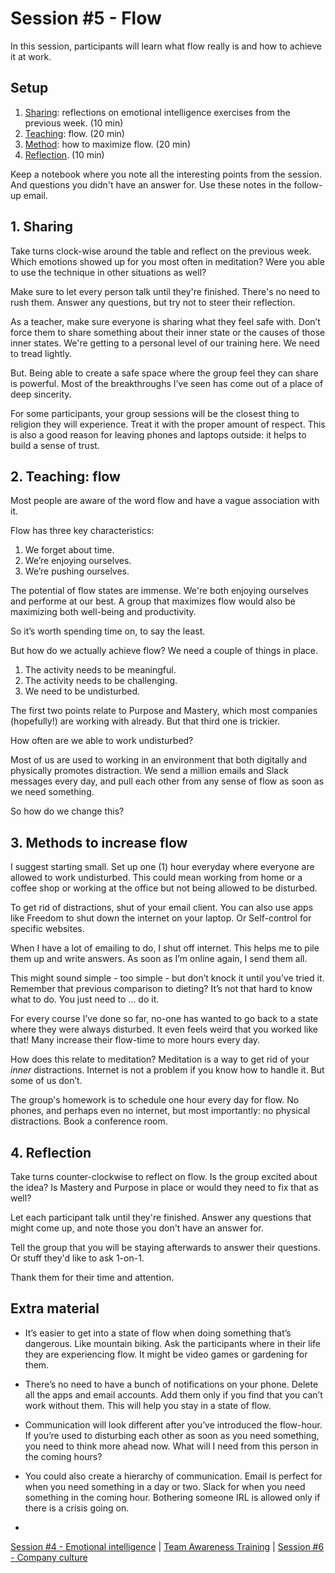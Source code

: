 # Session #5 - Flow

In this session, participants will learn what flow really is and how to achieve it at work.

## Setup
1. [Sharing](#1-sharing): reflections on emotional intelligence exercises from the previous week. (10 min)
2. [Teaching](#2-teaching-flow): flow. (20 min)
3. [Method](#3-methods-to-increase-flow): how to maximize flow. (20 min)
4. [Reflection](#4-reflection). (10 min)

Keep a notebook where you note all the interesting points from the session. And questions you didn't have an answer for. Use these notes in the follow-up email.

## 1. Sharing
Take turns clock-wise around the table and reflect on the previous week. Which emotions showed up for you most often in meditation? Were you able to use the technique in other situations as well?

Make sure to let every person talk until they're finished. There's no need to rush them. Answer any questions, but try not to steer their reflection.

As a teacher, make sure everyone is sharing what they feel safe with. Don’t force them to share something about their inner state or the causes of those inner states. We're getting to a  personal level of our training here. We need to tread lightly.

But. Being able to create a safe space where the group feel they can share is powerful. Most of the breakthroughs I’ve seen has come out of a place of deep sincerity.

For some participants, your group sessions will be the closest thing to religion they will experience. Treat it with the proper amount of respect. This is also a good reason for leaving phones and laptops outside: it helps to build a sense of trust.

## 2. Teaching: flow
Most people are aware of the word flow and have a vague association with it.

Flow has three key characteristics:
1. We forget about time.
2. We’re enjoying ourselves.
3. We’re pushing ourselves.

The potential of flow states are immense. We're both enjoying ourselves and performe at our best. A group that maximizes flow would also be maximizing both well-being and productivity. 

So it’s worth spending time on, to say the least.

But how do we actually achieve flow? We need a couple of things in place.
1. The activity needs to be meaningful.
2. The activity needs to be challenging.
3. We need to be undisturbed.

The first two points relate to Purpose and Mastery, which most companies (hopefully!) are working with already. But that third one is trickier.

How often are we able to work undisturbed?

Most of us are used to working in an environment that both digitally and physically promotes distraction. We send a million emails and Slack messages every day, and pull each other from any sense of flow as soon as we need something.

So how do we change this?

## 3. Methods to increase flow
I suggest starting small. Set up one (1) hour everyday where everyone are allowed to work undisturbed. This could mean working from home or a coffee shop or working at the office but not being allowed to be disturbed.

To get rid of distractions, shut of your email client. You can also use apps like Freedom to shut down the internet on your laptop. Or Self-control for specific websites.

When I have a lot of emailing to do, I shut off internet. This helps me to pile them up and write answers. As soon as I’m online again, I send them all.

This might sound simple - too simple - but don’t knock it until you’ve tried it. Remember that previous comparison to dieting? It’s not that hard to know what to do. You just need to … do it.

For every course I’ve done so far, no-one has wanted to go back to a state where they were always disturbed. It even feels weird that you worked like that! Many increase their flow-time to more hours every day.

How does this relate to meditation? Meditation is a way to get rid of your *inner* distractions. Internet is not a problem if you know how to handle it. But some of us don’t.

The group's homework is to schedule one hour every day for flow. No phones, and perhaps even no internet, but most importantly: no physical distractions. Book a conference room.

## 4. Reflection
Take turns counter-clockwise to reflect on flow. Is the group excited about the idea? Is Mastery and Purpose in place or would they need to fix that as well?

Let each participant talk until they're finished. Answer any questions that might come up, and note those you don't have an answer for.

Tell the group that you will be staying afterwards to answer their questions. Or stuff they'd like to ask 1-on-1. 

Thank them for their time and attention.

## Extra material
- It’s easier to get into a state of flow when doing something that’s dangerous. Like mountain biking. Ask the participants where in their life they are experiencing flow. It might be video games or gardening for them.
- There’s no need to have a bunch of notifications on your phone. Delete all the apps and email accounts. Add them only if you find that you can’t work without them. This will help you stay in a state of flow.
- Communication will look different after you’ve introduced the flow-hour. If you’re used to disturbing each other as soon as you need something, you need to think more ahead now. What will I need from this person in the coming hours?
- You could also create a hierarchy of communication. Email is perfect for when you need something in a day or two. Slack for when you need something in the coming hour. Bothering someone IRL is allowed only if there is a crisis going on.

-

[Session #4 - Emotional intelligence](session-04-eq.md) | [Team Awareness Training](../../..) | [Session #6 - Company culture](session-06-culture.md)
